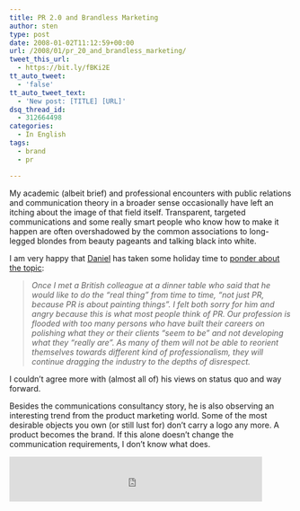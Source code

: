 ```yaml
---
title: PR 2.0 and Brandless Marketing
author: sten
type: post
date: 2008-01-02T11:12:59+00:00
url: /2008/01/pr_20_and_brandless_marketing/
tweet_this_url:
  - https://bit.ly/fBKi2E
tt_auto_tweet:
  - 'false'
tt_auto_tweet_text:
  - 'New post: [TITLE] [URL]'
dsq_thread_id:
  - 312664498
categories:
  - In English
tags:
  - brand
  - pr

---
```

My academic (albeit brief) and professional encounters with public relations and communication theory in a broader sense occasionally have left an itching about the image of that field itself. Transparent, targeted communications and some really smart people who know how to make it happen are often overshadowed by the common associations to long-legged blondes from beauty pageants and talking black into white.

I am very happy that [Daniel][1] has taken some holiday time to [ponder about the topic][2]:

> _Once I met a British colleague at a dinner table who said that he would like to do the &#8220;real thing&#8221; from time to time, &#8220;not just PR, because PR is about painting things&#8221;. I felt both sorry for him and angry because this is what most people think of PR. Our profession is flooded with too many persons who have built their careers on polishing what they or their clients &#8220;seem to be&#8221; and not developing what they &#8220;really are&#8221;. As many of them will not be able to reorient themselves towards different kind of professionalism, they will continue dragging the industry to the depths of disrespect._

I couldn&#8217;t agree more with (almost all of) his views on status quo and way forward.

Besides the communications consultancy story, he is also observing an interesting trend from the product marketing world. Some of the most desirable objects you own (or still lust for) don&#8217;t carry a logo any more. A product becomes the brand. If this alone doesn&#8217;t change the communication requirements, I don&#8217;t know what does.

<iframe src="http://www.facebook.com/plugins/like.php?href=http%3A%2F%2Fsten.tamkivi.com%2F2008%2F01%2Fpr_20_and_brandless_marketing%2F&layout=standard&show_faces=true&width=450&action=like&colorscheme=light&height=80" scrolling="no" frameborder="0" style="border:none; overflow:hidden; width:450px; height:80px;" allowTransparency="true"></iframe>

 [1]: http://distantsignal.blogspot.com/
 [2]: http://distantsignal.blogspot.com/2007/12/how-online-worlds-may-beat-crap-out-of.html